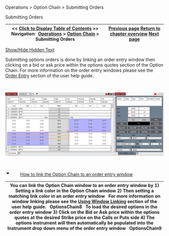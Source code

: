 ﻿


Operations \> Option Chain \> Submitting Orders






















Submitting Orders







| \<\< [Click to Display Table of Contents](submitting_orders_option_chain.md) \>\> **Navigation:**     [Operations](operations-1.md) \> [Option Chain](option-chain-1.md) \> Submitting Orders | [Previous page](display_overview_option_chain-1.md) [Return to chapter overview](option-chain-1.md) [Next page](properties_option_chain-1.md) |
| --- | --- |




[Show/Hide Hidden Text](javascript:HMToggleExpandAll(!HMAnyToggleOpen()) "Click to open/close expanding sections")









Submitting options orders is done by linking an order entry window then clicking on a bid or ask price within the options quotes section of the Option Chain. For more information on the order entry windows please see the [Order Entry](order_entry-1.md) section of the user help guide.


 


![OptionsChain7](optionschain7.png)


 


![tog_minus](tog_minus-1.gif)        [How to link the Option Chain to an order entry window](javascript:HMToggle('toggle','HowtolinktheOptionChaintoanorderentrywindow','HowtolinktheOptionChaintoanorderentrywindow_ICON'))




| You can link the Option Chain window to an order entry window by  1\) Setting a link color in the Option Chain window  2\) Then setting a matching link color in an order entry window   For more information on window linking please see the [Using Window Linking](linking_windows-1.md) section of the user help guide.   OptionsChain8   To load the desired options in the order entry window 3\) Click on the Bid or Ask price within the options quotes at the desired Strike price on the Calls or Puts side 4\) The options instrument will then automatically be populated into the Instrument drop down menu of the order entry window   OptionsChain9 |
| --- |










